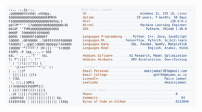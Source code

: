 <picture>
  <source srcset="https://raw.githubusercontent.com/mmazinjameel/mmazinjameel/main/dark_mode.svg?v=1750479264" media="(prefers-color-scheme: dark)">
  <img src="https://raw.githubusercontent.com/mmazinjameel/mmazinjameel/main/light_mode.svg?v=1750479264">
</picture>

